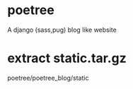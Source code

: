# poetree
A django (sass,pug) blog like website

# extract static.tar.gz
poetree/poetree_blog/static
